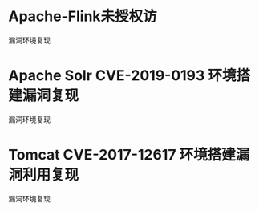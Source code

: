 # Apache-Flink未授权访
漏洞环境复现

# Apache Solr CVE-2019-0193 环境搭建漏洞复现
漏洞环境复现

# Tomcat CVE-2017-12617 环境搭建漏洞利用复现
漏洞环境复现
